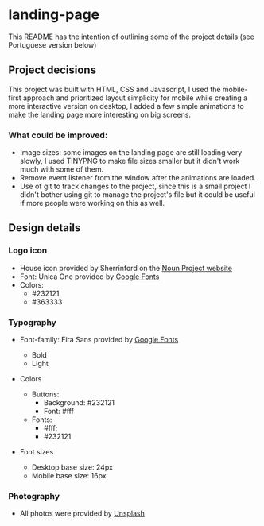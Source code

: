 # landing-page

This README has the intention of outlining some of the project details (see Portuguese version below)

## Project decisions

This project was built with HTML, CSS and Javascript, I used the mobile-first approach and prioritized layout simplicity for mobile while creating a more interactive version on desktop, I added a few simple animations to make the landing page more interesting on big screens.

### What could be improved:

- Image sizes: some images on the landing page are still loading very slowly, I used TINYPNG to make file sizes smaller but it didn't work much with some of them.
- Remove event listener from the window after the animations are loaded.
- Use of git to track changes to the project, since this is a small project I didn't bother using git to manage the project's file but it could be useful if more people were working on this as well.

## Design details

### Logo icon

- House icon provided by Sherrinford on the [Noun Project website](https://thenounproject.com/search/?q=house&i=708248)
- Font: Unica One provided by [Google Fonts](https://fonts.google.com/specimen/Unica+One)
- Colors:
  - #232121
  - #363333

### Typography

- Font-family: Fira Sans provided by [Google Fonts](https://fonts.google.com/specimen/Fira+Sans?selection.family=Fira+Sans)

  - Bold
  - Light

- Colors
  - Buttons:
    - Background: #232121
    - Font: #fff
  - Fonts:
    - #fff;
    - #232121
- Font sizes
  - Desktop base size: 24px
  - Mobile base size: 16px

### Photography

- All photos were provided by [Unsplash](https://unsplash.com/)
